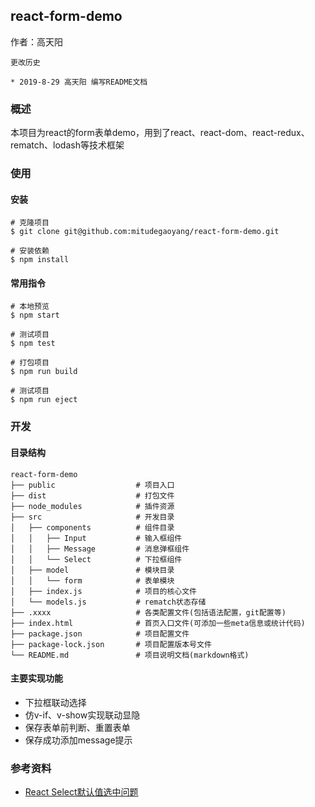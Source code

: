 ## react-form-demo

作者：高天阳

```
更改历史

* 2019-8-29	高天阳	编写README文档
```

### 概述

本项目为react的form表单demo，用到了react、react-dom、react-redux、rematch、lodash等技术框架

### 使用

#### 安装

```
# 克隆项目
$ git clone git@github.com:mitudegaoyang/react-form-demo.git

# 安装依赖
$ npm install

```

####  常用指令

```
# 本地预览
$ npm start

# 测试项目
$ npm test

# 打包项目
$ npm run build

# 测试项目
$ npm run eject
```

### 开发

#### 目录结构

```
react-form-demo
├── public                  # 项目入口
├── dist                    # 打包文件
├── node_modules            # 插件资源
├── src                     # 开发目录
│   ├── components          # 组件目录
│   │   ├── Input           # 输入框组件
│   │   ├── Message         # 消息弹框组件
│   │   └── Select          # 下拉框组件
│   ├── model               # 模块目录
│   │   └── form            # 表单模块
│   ├── index.js            # 项目的核心文件
│   └── models.js           # rematch状态存储
├── .xxxx                   # 各类配置文件(包括语法配置，git配置等)
├── index.html              # 首页入口文件(可添加一些meta信息或统计代码)
├── package.json            # 项目配置文件
├── package-lock.json       # 项目配置版本号文件
└── README.md               # 项目说明文档(markdown格式)
```

#### 主要实现功能

* 下拉框联动选择
* 仿v-if、v-show实现联动显隐
* 保存表单前判断、重置表单
* 保存成功添加message提示

### 参考资料

* [React Select默认值选中问题](https://www.jianshu.com/p/71872a13e7d9)
